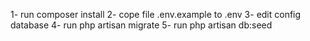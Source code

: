  
1- run composer install
2- cope file .env.example to .env
3- edit config database
4- run  php artisan migrate
5- run php artisan db:seed
